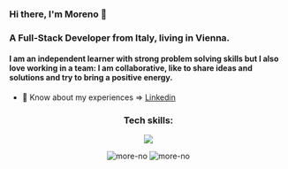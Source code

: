### Hi there,  I'm Moreno 👋

<h3>A Full-Stack Developer from Italy, living in Vienna.</h3>
  
<h4>I am an independent learner with strong problem solving skills but I also love working in a team: I am collaborative, like to share ideas and solutions and try to bring a positive energy.</h4>


- 📄 Know about my experiences  =>  [Linkedin](https://www.linkedin.com/in/moreno-dore/)

<h3 align="center">Tech skills:</h3>

<p align="center">
  <a href="https://skillicons.dev">
<img src="https://skillicons.dev/icons?i=js,ts,nodejs,react,nextjs,vue,nuxtjs,tailwind,nestjs,postgres,webstorm,vscode&perline=9"  />
  </a>
</p>

<p align="center">
<span>
<img src="https://github-readme-stats.vercel.app/api?username=more-no&show_icons=true&locale=en" alt="more-no" />
</span>
<span>
<img src="https://github-readme-stats.vercel.app/api/top-langs?username=more-no&show_icons=true&locale=en&layout=compact" alt="more-no" />
</span>
</p>

